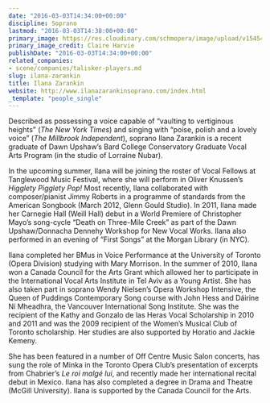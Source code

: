 ```yaml
---
date: "2016-03-03T14:34:00+00:00"
discipline: Soprano
lastmod: "2016-03-03T14:38:00+00:00"
primary_image: https://res.cloudinary.com/schmopera/image/upload/v1545409169/media/webhook-uploads/1457015545117/2016-03-03---Ilana-Zarankin.jpg.jpg
primary_image_credit: Claire Harvie
publishDate: "2016-03-03T14:34:00+00:00"
related_companies:
- scene/companies/talisker-players.md
slug: ilana-zarankin
title: Ilana Zarankin
website: http://www.ilanazarankinsoprano.com/index.html
_template: "people_single"
---
```


Described as possessing a voice capable of “vaulting to vertiginous heights” (*The New York Times*) and singing with “poise, polish and a lovely voice” (*The Millbrook Independent*), soprano Ilana Zarankin is a recent graduate of Dawn Upshaw’s Bard College Conservatory Graduate Vocal Arts Program (in the studio of Lorraine Nubar).
 
In the upcoming summer, Ilana will be joining the roster of Vocal Fellows at Tanglewood Music Festival, where she will perform in Oliver Knussen’s *Higglety Pigglety Pop!* Most recently, Ilana collaborated with composer/pianist Jimmy Roberts in a programme of standards from the American Songbook (March 2012, Glenn Gould Studio). In 2011, Ilana made her Carnegie Hall (Weill Hall) debut in a World Premiere of Christopher Mayo’s song-cycle “Death on Three-Mile Creek” as part of the Dawn Upshaw/Donnacha Dennehy Workshop for New Vocal Works. Ilana also performed in an evening of “First Songs” at the Morgan Library (in NYC).
 
Ilana completed her BMus in Voice Performance at the University of Toronto (Opera Division) studying with Mary Morrison. In the summer of 2010, Ilana won a Canada Council for the Arts Grant which allowed her to participate in the International Vocal Arts Institute in Tel Aviv as a Young Artist. She has also taken part in soprano Wendy Nielsen’s Opera Workshop Intensive, the Queen of Puddings Contemporary Song course with John Hess and Dáirine Ní Mheadhra, the Vancouver International Song Institute. She was the recipient of the Kathy and Gonzalo de las Heras Vocal Scholarship in 2010 and 2011 and was the 2009 recipient of the Women’s Musical Club of Toronto scholarship. Her studies are also supported by Horatio and Jackie Kemeny.
 
She has been featured in a number of Off Centre Music Salon concerts, has sung the role of Minka in the Toronto Opera Club’s presentation of excerpts from Chabrier’s *Le roi malgé lui*, and recently made her international recital debut in Mexico. Ilana has also completed a degree in Drama and Theatre (McGill University). Ilana is supported by the Canada Council for the Arts.
